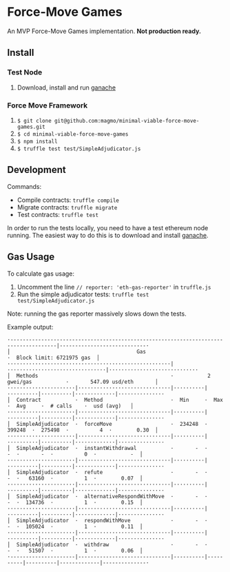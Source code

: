 # Force-Move Games

An MVP Force-Move Games implementation. **Not production ready.**

## Install
### Test Node
1. Download, install and run [ganache](http://truffleframework.com/ganache/)

### Force Move Framework
1. `$ git clone git@github.com:magmo/minimal-viable-force-move-games.git`
2. `$ cd minimal-viable-force-move-games`
3. `$ npm install`
4. `$ truffle test test/SimpleAdjudicator.js`

## Development

Commands:

* Compile contracts: `truffle compile`
* Migrate contracts: `truffle migrate`
* Test contracts: `truffle test`

In order to run the tests locally, you need to have a test ethereum node running. The easiest way to do this is to download and install [ganache](http://truffleframework.com/ganache/).

## Gas Usage

To calculate gas usage:
1. Uncomment the line `// reporter: 'eth-gas-reporter'` in `truffle.js`
2. Run the simple adjudicator tests: `truffle test test/SimpleAdjudicator.js`

Note: running the gas reporter massively slows down the tests.

Example output:
```
·-------------------------------------------------------------------------------------|----------------------------·
│                                         Gas                                         ·  Block limit: 6721975 gas  │
·····················································|································|·····························
│  Methods                                           ·           2 gwei/gas           ·       547.09 usd/eth       │
······················|······························|··········|··········|··········|·············|···············
│  Contract           ·  Method                      ·  Min     ·  Max     ·  Avg     ·  # calls    ·  usd (avg)   │
······················|······························|··········|··········|··········|·············|···············
│  SimpleAdjudicator  ·  forceMove                   ·  234248  ·  399248  ·  275498  ·          4  ·        0.30  │
······················|······························|··········|··········|··········|·············|···············
│  SimpleAdjudicator  ·  instantWithdrawal           ·       -  ·       -  ·       -  ·          0  ·           -  │
······················|······························|··········|··········|··········|·············|···············
│  SimpleAdjudicator  ·  refute                      ·       -  ·       -  ·   63160  ·          1  ·        0.07  │
······················|······························|··········|··········|··········|·············|···············
│  SimpleAdjudicator  ·  alternativeRespondWithMove  ·       -  ·       -  ·  134736  ·          1  ·        0.15  │
······················|······························|··········|··········|··········|·············|···············
│  SimpleAdjudicator  ·  respondWithMove             ·       -  ·       -  ·  105024  ·          1  ·        0.11  │
······················|······························|··········|··········|··········|·············|···············
│  SimpleAdjudicator  ·  withdraw                    ·       -  ·       -  ·   51507  ·          1  ·        0.06  │
·---------------------|------------------------------|----------|----------|----------|-------------|--------------·
```
